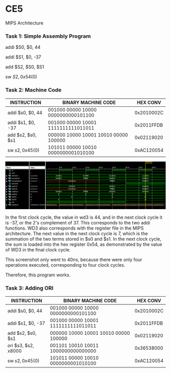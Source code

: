 CE5
===

MIPS Architecture

### Task 1: Simple Assembly Program
addi $S0, $0, 44

addi $S1, $0, -37

add $S2, $S0, $S1

sw $S2, 0x54($0)

### Task 2: Machine Code
| INSTRUCTION        	| BINARY MACHINE CODE                   	| HEX CONV  	|
|-------------------	|---------------------------------------	|------------	|
| addi $s0, $0, 44  	| 001000 00000 10000 0000000000101100   	| 0x2010002C 	|
| addi $s1, $0, -37 	| 001000 00000 10001 1111111111011011   	| 0x2011FFDB 	|
| add $s2, $s0, $s1 	| 000000 10000 10001 10010 00000 100000 	| 0x02119020 	|
| sw $s2, 0x45($0)  	| 101011 00000 10010 0000000001010100   	| 0xAC120054 	|

![Waveform Up to 40 ns](https://github.com/KevinCabusora/CE5/blob/master/Waveform_Screenshot.PNG?raw=true "Image")

In the first clock cycle, the value in wd3 is 44, and in the next clock cycle it is -37, or the 2's complement of 37.  This corresponds to the two addi functions.  WD3 also corresponds with the register file in the MIPS architecture.  The next value in the next clock cycle is 7, which is the summation of the two terms stored in $s0 and $s1.  In the next clock cycle, the sum is loaded into the hex register 0x54, as demonstrated by the value of WD3 in the final clock cycle.

This screenshot only went to 40ns, because there were only four operations executed, corresponding to four clock cycles.

Therefore, this program works.

### Task 3: Adding ORI
| INSTRUCTION        	| BINARY MACHINE CODE                   	| HEX CONV  	|
|-------------------	|---------------------------------------	|------------	|
| addi $s0, $0, 44  	| 001000 00000 10000 0000000000101100   	| 0x2010002C 	|
| addi $s1, $0, -37 	| 001000 00000 10001 1111111111011011   	| 0x2011FFDB 	|
| add $s2, $s0, $s1 	| 000000 10000 10001 10010 00000 100000 	| 0x02119020 	|
| ori $s3, $s2, x8000 | 001101 10010 10011 1000000000000000     | 0x36538000  |
| sw $s2, 0x45($0)  	| 101011 00000 10010 0000000001010100   	| 0xAC120054 	|

